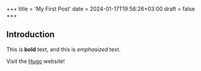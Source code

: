 +++
title = 'My First Post'
date = 2024-01-17T19:56:26+03:00
draft = false
+++

## Introduction

This is **bold** text, and this is _emphasized_ text.

Visit the [Hugo](https://gohugo.io) website!
